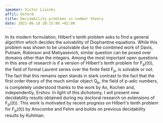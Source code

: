 ```yaml
---
speaker: Victor Lisinki
affil: Oxford
title: Decidability problems in number theory
date: 2021-06-18 10:15:00 +02:00
---
```

In its modern formulation, Hilbert's tenth problem asks to find a general algorithm which decides the solvability of Diophantine equations. While this problem was shown to be unsolvable due to the combined work of Davis, Putnam, Robinson and Matiyasevich, similar question can be posed over domains other than the integers. 
Among the most important open questions in this area of research is if a version of Hilbert's tenth problem for F<sub>p</sub>((t)), the field of formal Laurent series over the finite field F<sub>p</sub>, is solvable or not. The fact that this remains open stands in stark contrast to the fact that the first order theory of the much similar object Q<sub>p</sub>, the field of p-adic numbers, is completely understood thanks to the work by Ax, Kochen and, independently, Ershov. In light of this dichotomy, I will present new decidability results obtained during my doctoral research on extensions of F<sub>p</sub>((t)). This work is motivated by recent progress on Hilbert's tenth problem for F<sub>p</sub>((t)) by Anscombe and Fehm and builds on previous decidability results by Kuhlman.

